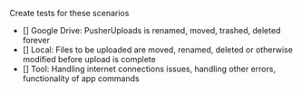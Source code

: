 Create tests for these scenarios

- [] Google Drive: PusherUploads is renamed, moved, trashed, deleted forever
- [] Local: Files to be uploaded are moved, renamed, deleted or otherwise modified before upload is complete
- [] Tool: Handling internet connections issues, handling other errors, functionality of app commands